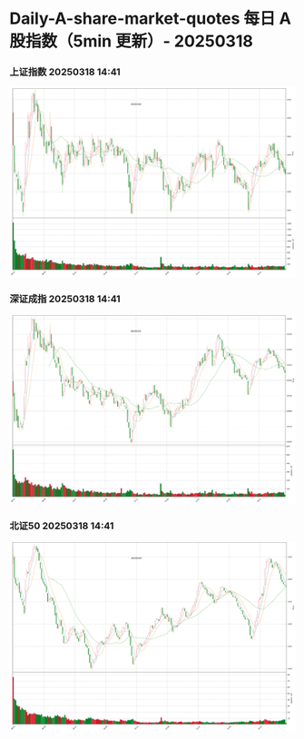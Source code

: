
# Daily-A-share-market-quotes 每日 A 股指数（5min 更新）- 20250318

### 上证指数 20250318 14:41
![](./fig/2025/3/20250318-sh000001.png)

### 深证成指 20250318 14:41
![](./fig/2025/3/20250318-sz399001.png)

### 北证50 20250318 14:41
![](./fig/2025/3/20250318-bj899050.png)
